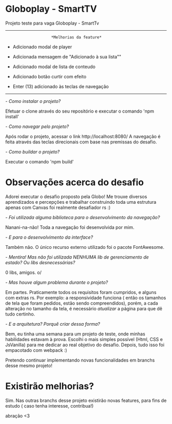 # Globoplay - SmartTV
Projeto teste para vaga Globoplay - SmartTv

____________________________________________________________________________
                        *Melhorias da feature*

- Adicionado modal de player
- Adicionada mensagem de "Adicionado à sua lista""
- Adicionado modal de lista de conteudo
- Adicionado botão curtir com efeito

- Enter (13) adicionado às teclas de navegação
____________________________________________________________________________
*- Como instalar o projeto?*


Efetuar o clone através do seu repositório e executar o comando 'npm install'




*- Como navegar pelo projeto?*


Após rodar o projeto, acessar o link http://localhost:8080/
A navegação é feita através das teclas direcionais com base nas premissas do desafio.


*- Como buildar o projeto?*


Executar o comando 'npm build'

# Observações acerca do desafio 

Adorei executar o desafio proposto pela Globo! Me trouxe diversos aprendizados e percepções e trabalhar construindo toda uma estrutura apenas com Canvas foi realmente desafiador rs :)

*- Foi utilizada alguma biblioteca para o desenvolvimento da navegação?*

Nanani-na-não! Toda a navegação foi desenvolvida por mim.

*- E para o desenvolvimento da interface?*

Também não. O único recurso externo utilizado foi o pacote FontAwesome.

*- Mentira! Mas não foi utilizada NENHUMA lib de gerenciamento de estado? Ou libs desnecessárias?*

0 libs, amigos. o/

*- Mas houve algum problema durante o projeto?*

Em partes. Praticamente todos os requisitos foram cumpridos, e alguns com extras rs.
Por exemplo: a responsividade funciona ( então os tamanhos de tela que foram pedidos, estão sendo compreendidos), porém, a cada alteração no tamanho da tela, é necessário *atualizar* a página para que dê tudo certinho.

*- E a arquitetura? Porquê criar dessa forma?*

Bem, eu tinha uma semana para um projeto de teste, onde minhas habilidades estavam à prova. Escolhi o mais simples possível (Html, CSS e JsVanilla) para me dedicar ao real objetivo do desafio. Depois, tudo isso foi empacotado com webpack :)


Pretendo continuar implementando novas funcionalidades em branchs desse mesmo projeto!

# Existirão melhorias?

Sim. Nas outras branchs desse projeto existirão novas features, para fins de estudo ( caso tenha interesse, contribua!)

abração <3
